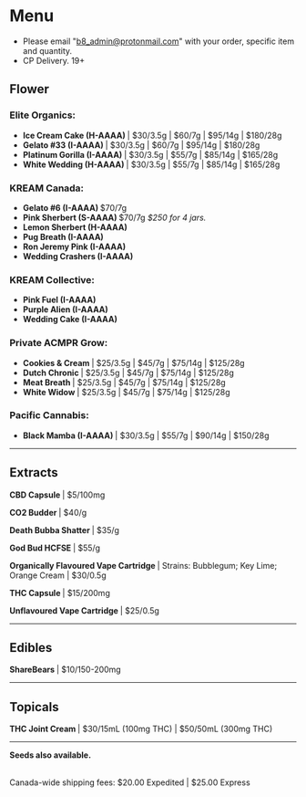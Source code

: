 # Menu

- Please email "b8_admin@protonmail.com" with your order, specific item and quantity.
- CP Delivery. 19+

## Flower
### Elite Organics:
- <b> Ice Cream Cake (H-AAAA) </b>  | $30/3.5g | $60/7g | $95/14g | $180/28g
- <b> Gelato #33 (I-AAAA) </b>  | $30/3.5g | $60/7g | $95/14g | $180/28g
- <b> Platinum Gorilla (I-AAAA) </b>  | $30/3.5g | $55/7g | $85/14g | $165/28g
- <b> White Wedding (H-AAAA) </b>  | $30/3.5g | $55/7g | $85/14g | $165/28g

### KREAM Canada:
- <b> Gelato #6 (I-AAAA) </b> $70/7g
- <b> Pink Sherbert (S-AAAA) </b> $70/7g
<i> $250 for 4 jars. </i>
- <b> Lemon Sherbert (H-AAAA) </b> 
- <b> Pug Breath (I-AAAA) </b>
- <b> Ron Jeremy Pink (I-AAAA) </b> 
- <b> Wedding Crashers (I-AAAA) </b>

### KREAM Collective:
- <b> Pink Fuel (I-AAAA) </b>
- <b> Purple Alien (I-AAAA) </b>
- <b> Wedding Cake (I-AAAA) </b>

### Private ACMPR Grow:
- <b> Cookies & Cream </b> | $25/3.5g | $45/7g | $75/14g | $125/28g
- <b> Dutch Chronic </b> | $25/3.5g | $45/7g | $75/14g | $125/28g
- <b> Meat Breath </b> | $25/3.5g | $45/7g | $75/14g | $125/28g
- <b> White Widow </b> | $25/3.5g | $45/7g | $75/14g | $125/28g

### Pacific Cannabis:
- <b> Black Mamba (I-AAAA) </b>  | $30/3.5g | $55/7g | $90/14g | $150/28g

--------------------------------------------------------------------- 

## Extracts
<b> CBD Capsule </b> | $5/100mg
<p><b> CO2 Budder </b> | $40/g </p>
<p><b> Death Bubba Shatter </b> | $35/g </p>
<p><b> God Bud HCFSE </b> | $55/g </p>
<p><b> Organically Flavoured Vape Cartridge </b> | Strains: Bubblegum; Key Lime; Orange Cream | $30/0.5g </p>
<p><b> THC Capsule </b> | $15/200mg </p> 
<p><b> Unflavoured Vape Cartridge </b> | $25/0.5g </p>

--------------------------------------------------------------------- 

## Edibles
<b> ShareBears </b> | $10/150-200mg
  
--------------------------------------------------------------------- 

## Topicals
<b> THC Joint Cream </b> | $30/15mL (100mg THC) | $50/50mL (300mg THC)

--------------------------------------------------------------------- 

<b>Seeds also available.</b>

<br>
Canada-wide shipping fees:
$20.00 Expedited | $25.00 Express
